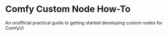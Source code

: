 # Comfy Custom Node How-To
 An unofficial practical guide to getting started developing custom nodes for ComfyUI
